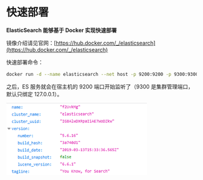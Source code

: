 # 快速部署

**ElasticSearch 能够基于 Docker 实现快速部署**

镜像介绍请见官网：[https://hub.docker.com/_/elasticsearch](https://hub.docker.com/_/elasticsearch)

快速部署命令：

```sh
docker run -d --name elasticsearch --net host -p 9200:9200 -p 9300:9300 -e "discovery.type=single-node" elasticsearch:5
```

之后，ES 服务就会在宿主机的 9200 端口开始监听了（9300 是集群管理端口，默认只绑定 127.0.0.1）。

![elasticsearch-preview](https://github.com/SataQiu/awesome-research/blob/master/images/elasticsearch-preview.png)
